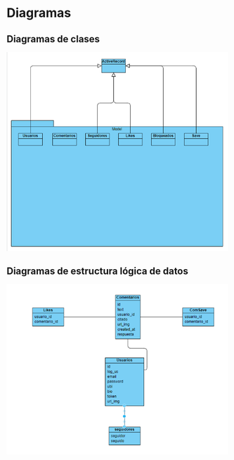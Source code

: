 # Diagramas

## Diagramas de clases

![picture](images/ddc.PNG)

## Diagramas de estructura lógica de datos

![picture](images/deldd.PNG)
